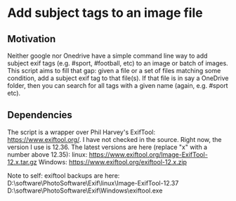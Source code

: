 # Add subject tags to an image file

## Motivation
Neither google nor Onedrive have a simple command line way to add subject exif tags (e.g. #sport, #football, etc) to an image or batch of images. 
This script aims to fill that gap: given a file or a set of files matching some condition, add a subject exif tag to that file(s).
If that file is in say a OneDrive folder, then you can search for all tags with a given name (again, e.g. #sport etc).

## Dependencies
The script is a wrapper over Phil Harvey's ExifTool: https://www.exiftool.org/.
I have not checked in the source. Right now, the version I use is 12.36.
The latest versions are here (replace "x" with a number above 12.35):
linux: https://www.exiftool.org/Image-ExifTool-12.x.tar.gz
Windows: https://www.exiftool.org/exiftool-12.x.zip

Note to self: exiftool backups are here:
D:\software\PhotoSoftware\Exif\linux\Image-ExifTool-12.37
D:\software\PhotoSoftware\Exif\Windows\exiftool.exe


